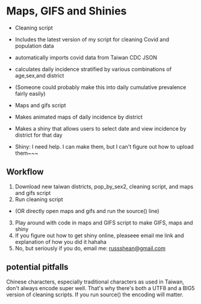 # Maps, GIFS and Shinies

- Cleaning script
 - Includes the latest version of my script for cleaning Covid and population data
 - automatically imports covid data from Taiwan CDC JSON
 - calculates daily incidence stratified by various combinations of age,sex,and district 
  - (Someone could probably make this into daily cumulative prevalence fairly easily)

- Maps and gifs script
 - Makes animated maps of daily incidence by district
 - Makes a shiny that allows users to select date and view incidence by district for that day
  - Shiny: I need help. I can make them, but I can't figure out how to upload them~~~

## Workflow

1. Download new taiwan districts, pop_by_sex2, cleaning script, and maps and gifs script
2. Run cleaning script 
 - (OR directly open maps and gifs and run the source() line)
3. Play around with code in maps and GIFS script to make GIFS, maps and shiny
4. If you figure out how to get shiny online, pleaseee email me link and explanation of how you did it hahaha
5. No, but seriously if you do, email me: russshean@gmail.com 

## potential pitfalls
Chinese characters, especially traditional characters as used in Taiwan, don't always encode super well. That's why there's both a UTF8 and a BIG5 version of cleaning scripts.
If you run source() the encoding will matter. 

